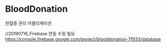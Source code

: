 # BloodDonation
헌혈증 관리 어플리케이션

//20190716_Firebase 연동 수정 필요
https://console.firebase.google.com/project/blooddonation-7f933/database
